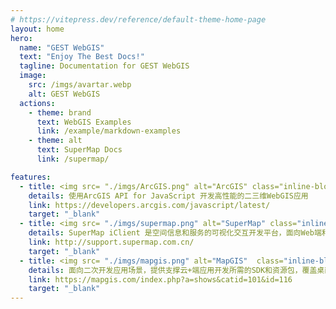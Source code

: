 ```yaml
---
# https://vitepress.dev/reference/default-theme-home-page
layout: home
hero:
  name: "GEST WebGIS"
  text: "Enjoy The Best Docs!"
  tagline: Documentation for GEST WebGIS
  image:
    src: /imgs/avartar.webp
    alt: GEST WebGIS
  actions:
    - theme: brand
      text: WebGIS Examples
      link: /example/markdown-examples
    - theme: alt
      text: SuperMap Docs
      link: /supermap/

features:
  - title: <img src= "./imgs/ArcGIS.png" alt="ArcGIS" class="inline-block"/>&ensp;&ensp;ArcGIS
    details: 使用ArcGIS API for JavaScript 开发高性能的二三维WebGIS应用
    link: https://developers.arcgis.com/javascript/latest/
    target: "_blank"
  - title: <img src= "./imgs/supermap.png" alt="SuperMap" class="inline-block"/>
    details: SuperMap iClient 是空间信息和服务的可视化交互开发平台，面向Web端和移动端提供了多种类型的SDK开发包。
    link: http://support.supermap.com.cn/
    target: "_blank"
  - title: <img src= "./imgs/mapgis.png" alt="MapGIS"  class="inline-block"/>
    details: 面向二次开发应用场景，提供支撑云+端应用开发所需的SDK和资源包，覆盖桌面端、浏览器端、移动端三端开发产品。
    link: https://mapgis.com/index.php?a=shows&catid=101&id=116
    target: "_blank"
---
```

<script setup lang="ts">
function getYiYan(){
  fetch('https://v1.hitokoto.cn?c=d&max_length=16')
    .then(res => res.json())
    .then(data =>{
      const footerMessage = document.querySelector('.VPFooter .message')
      requestAnimationFrame(()=> footerMessage.innerText = data.hitokoto)
    })
    .catch(console.error)
    setTimeout(getYiYan, 5000)
}
getYiYan()
</script>
